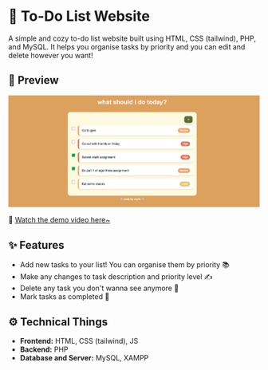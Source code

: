 # 📖 To-Do List Website

A simple and cozy to-do list website built using HTML, CSS (tailwind), PHP, and MySQL.
It helps you organise tasks by priority and you can edit and delete however you want!

## 📸 Preview

![Dashboard view](demo-media/dashboard.png)

🎥 [Watch the demo video here~](https://youtu.be/tSQOEdSzOs0)

## ✨ Features

- Add new tasks to your list! You can organise them by priority 📚
- Make any changes to task description and priority level ✍️
- Delete any task you don't wanna see anymore 🫠
- Mark tasks as completed 🥳

## ⚙️ Technical Things

- **Frontend:** HTML, CSS (tailwind), JS
- **Backend:** PHP
- **Database and Server:** MySQL, XAMPP
